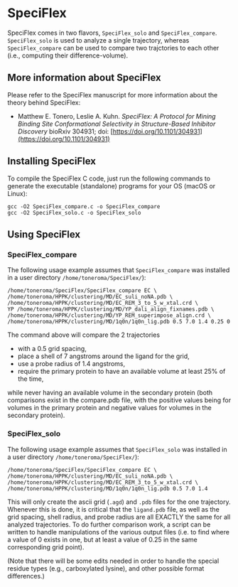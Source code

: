 # SpeciFlex

SpeciFlex comes in two flavors, `SpeciFlex_solo` and `SpeciFlex_compare`. `SpeciFlex_solo` is used to analyze a single trajectory, whereas `SpeciFlex_compare` can be used to compare two trajctories to each other (i.e., computing their difference-volume).

## More information about SpeciFlex

Please refer to the SpeciFlex manuscript for more information about the theory behind SpeciFlex:

- Matthew E. Tonero, Leslie A. Kuhn. *SpeciFlex: A Protocol for Mining Binding Site Conformational Selectivity in Structure-Based Inhibitor Discovery* bioRxiv 304931; doi: [https://doi.org/10.1101/304931](https://doi.org/10.1101/304931)


## Installing SpeciFlex

To compile the SpeciFlex C code, just run the following commands to generate the executable (standalone) programs for your OS (macOS or Linux):

    gcc -O2 SpeciFlex_compare.c -o SpeciFlex_compare
    gcc -O2 SpeciFlex_solo.c -o SpeciFlex_solo

## Using SpeciFlex


### SpeciFlex_compare

The following usage example assumes that `SpeciFlex_compare` was installed in a user directory `/home/toneroma/SpeciFlex/`):

    /home/toneroma/SpeciFlex/SpeciFlex_compare EC \
    /home/toneroma/HPPK/clustering/MD/EC_suli_noNA.pdb \
    /home/toneroma/HPPK/clustering/MD/EC_REM_3_to_5_w_xtal.crd \
    YP /home/toneroma/HPPK/clustering/MD/YP_dali_align_fixnames.pdb \
    /home/toneroma/HPPK/clustering/MD/YP_REM_superimpose_align.crd \
    /home/toneroma/HPPK/clustering/MD/1q0n/1q0n_lig.pdb 0.5 7.0 1.4 0.25 0

The command above will compare the 2 trajectories 

-  with a 0.5 grid spacing,
-  place a shell of 7 angstroms around the ligand for the grid,
-  use a probe radius of 1.4 angstroms,
-  require the primary protein to have an available volume at least 25% of the time,

while never having an available volume in the secondary protein (both comparisons exist in the compare.pdb file, with the positive values being for volumes in the primary protein and negative values for volumes in the secondary protein).

### SpeciFlex_solo

The following usage example assumes that `SpeciFlex_solo` was installed in a user directory `/home/toneroma/SpeciFlex/`):

    /home/toneroma/SpeciFlex/SpeciFlex_compare EC \
    /home/toneroma/HPPK/clustering/MD/EC_suli_noNA.pdb \
    /home/toneroma/HPPK/clustering/MD/EC_REM_3_to_5_w_xtal.crd \
    /home/toneroma/HPPK/clustering/MD/1q0n/1q0n_lig.pdb 0.5 7.0 1.4

This will only create the ascii grid (`.agd`) and `.pdb` files for the one trajectory. Whenever this is done, it is critical that the `ligand.pdb` file, as well as the grid spacing, shell radius, and probe radius are all EXACTLY the same for all analyzed trajectories. To do further comparison work, a script can be written to handle manipulations of the various output files (i.e. to find where a value of 0 exists in one, but at least a value of 0.25 in the same corresponding grid point).

(Note that there will be some edits needed in order to handle the special residue types (e.g., carboxylated lysine), and other possible format differences.)